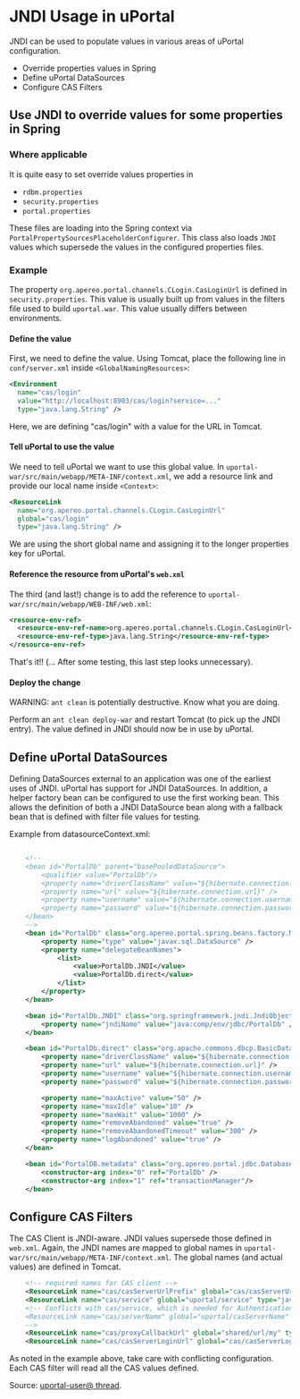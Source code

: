# JNDI Usage in uPortal

JNDI can be used to populate values in various areas of uPortal configuration.

- Override properties values in Spring
- Define uPortal DataSources
- Configure CAS Filters

## Use JNDI to override values for some properties in Spring

### Where applicable

It is quite easy to set override values properties in

+ `rdbm.properties`
+ `security.properties`
+ `portal.properties`

These files are loading into the Spring context via
`PortalPropertySourcesPlaceholderConfigurer`. This class also loads `JNDI`
values which supersede the values in the configured properties files.

### Example

The property `org.apereo.portal.channels.CLogin.CasLoginUrl` is defined in
`security.properties`. This value is usually built up from
values in the filters file used to build `uportal.war`. This value usually
differs between environments.

#### Define the value

First, we need to define the value. Using Tomcat, place the following
line in `conf/server.xml` inside `<GlobalNamingResources>`:

```xml
<Environment 
  name="cas/login"
  value="http://localhost:8903/cas/login?service=..."
  type="java.lang.String" />
```

Here, we are defining "cas/login" with a value for the URL in Tomcat.

#### Tell uPortal to use the value

We need to tell uPortal we want to use this global value. In
`uportal-war/src/main/webapp/META-INF/context.xml`, we add a resource link
and provide our local name inside `<Context>`:

```xml
<ResourceLink 
  name="org.apereo.portal.channels.CLogin.CasLoginUrl"
  global="cas/login" 
  type="java.lang.String" />
```

We are using the short global name and assigning it to the longer
properties key for uPortal.

#### Reference the resource from uPortal's `web.xml`

The third (and last!) change is to add the reference to
`uportal-war/src/main/webapp/WEB-INF/web.xml`:

```xml
<resource-env-ref>
  <resource-env-ref-name>org.apereo.portal.channels.CLogin.CasLoginUrl</resource-env-ref-name>
  <resource-env-ref-type>java.lang.String</resource-env-ref-type>
</resource-env-ref>
```

That's it!! (... After some testing, this last step looks unnecessary).

#### Deploy the change

WARNING: `ant clean` is potentially destructive. Know what you are doing.

Perform an `ant clean deploy-war` and restart Tomcat (to pick up the
JNDI entry). The value defined in JNDI should now be in use by uPortal.

## Define uPortal DataSources

Defining DataSources external to an application was one of the earliest
uses of JNDI. uPortal has support for JNDI DataSources. In addition,
a helper factory bean can be configured to use the first working bean.
 This allows the definition of both a JNDI DataSource bean along with
 a fallback bean that is defined with filter file values for testing.
 
Example from datasourceContext.xml:

```xml

    <!--
    <bean id="PortalDb" parent="basePooledDataSource">
        <qualifier value="PortalDb"/>
        <property name="driverClassName" value="${hibernate.connection.driver_class}" />
        <property name="url" value="${hibernate.connection.url}" />
        <property name="username" value="${hibernate.connection.username}" />
        <property name="password" value="${hibernate.connection.password}" />
    </bean>
    -->
    <bean id="PortalDb" class="org.apereo.portal.spring.beans.factory.MediatingFactoryBean">
        <property name="type" value="javax.sql.DataSource" />
        <property name="delegateBeanNames">
            <list>
                <value>PortalDb.JNDI</value>
                <value>PortalDb.direct</value>
            </list>
        </property>
    </bean>

    <bean id="PortalDb.JNDI" class="org.springframework.jndi.JndiObjectFactoryBean">
        <property name="jndiName" value="java:comp/env/jdbc/PortalDb" />
    </bean>

    <bean id="PortalDb.direct" class="org.apache.commons.dbcp.BasicDataSource" lazy-init="true">
        <property name="driverClassName" value="${hibernate.connection.driver_class}" />
        <property name="url" value="${hibernate.connection.url}" />
        <property name="username" value="${hibernate.connection.username}" />
        <property name="password" value="${hibernate.connection.password}" />

        <property name="maxActive" value="50" />
        <property name="maxIdle" value="10" />
        <property name="maxWait" value="1000" />
        <property name="removeAbandoned" value="true" />
        <property name="removeAbandonedTimeout" value="300" />
        <property name="logAbandoned" value="true" />
    </bean>

    <bean id="PortalDB.metadata" class="org.apereo.portal.jdbc.DatabaseMetaDataImpl">
        <constructor-arg index="0" ref="PortalDb" />
        <constructor-arg index="1" ref="transactionManager"/>
    </bean>

```

## Configure CAS Filters

The CAS Client is JNDI-aware. JNDI values supersede those defined in `web.xml`.
Again, the JNDI names are mapped to global names in `uportal-war/src/main/webapp/META-INF/context.xml`.
The global names (and actual values) are defined in Tomcat.

```xml
    <!-- required names for CAS client -->
    <ResourceLink name="cas/casServerUrlPrefix" global="cas/casServerUrlPrefix" type="java.lang.String" />
    <ResourceLink name="cas/service" global="uportal/service" type="java.lang.String" />
    <!-- Conflicts with cas/service, which is needed for Authentication Filter
    <ResourceLink name="cas/serverName" global="uportal/casServerName" type="java.lang.String" />
    -->
    <ResourceLink name="cas/proxyCallbackUrl" global="shared/url/my" type="java.lang.String" />
    <ResourceLink name="cas/casServerLoginUrl" global="cas/casServerLoginUrl" type="java.lang.String" />
```

As noted in the example above, take care with conflicting configuration. Each CAS filter will read all the CAS values defined.

Source: [uportal-user@ thread](https://groups.google.com/a/apereo.org/d/topic/uportal-user/IM0SnpIlJC0/discussion).
